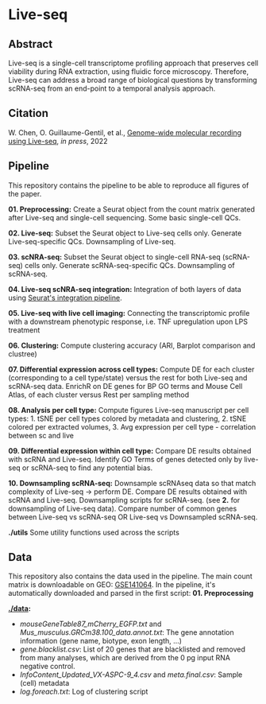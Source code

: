# Live-seq

## Abstract
Live-seq is a single-cell transcriptome profiling approach that preserves cell viability during RNA extraction, using fluidic force microscopy. Therefore, Live-seq can address a broad range of biological questions by transforming scRNA-seq from an end-point to a temporal analysis approach.

## Citation
W. Chen, O. Guillaume-Gentil, et al., [Genome-wide molecular recording using Live-seq](https://www.biorxiv.org/content/10.1101/2021.03.24.436752v1), *in press*, 2022

## Pipeline
This repository contains the pipeline to be able to reproduce all figures of the paper.

**01. Preprocessing:** Create a Seurat object from the count matrix generated after Live-seq and single-cell sequencing. Some basic single-cell QCs.

**02. Live-seq:** Subset the Seurat object to Live-seq cells only. Generate Live-seq-specific QCs. Downsampling of Live-seq.

**03. scNRA-seq:** Subset the Seurat object to single-cell RNA-seq (scRNA-seq) cells only. Generate scRNA-seq-specific QCs. Downsampling of scRNA-seq.

**04. Live-seq scNRA-seq integration:** Integration of both layers of data using [Seurat's integration pipeline](https://satijalab.org/seurat/articles/integration_introduction.html).

**05. Live-seq with live cell imaging:** Connecting the transcriptomic profile with a downstream phenotypic response, i.e. TNF upregulation upon LPS treatment

**06. Clustering:** Compute clustering accuracy (ARI, Barplot comparison and clustree)

**07. Differential expression across cell types:** Compute DE for each cluster (corresponding to a cell type/state) versus the rest for both Live-seq and scRNA-seq data. EnrichR on DE genes for BP GO terms and Mouse Cell Atlas, of each cluster versus Rest per sampling method

**08. Analysis per cell type:** Compute figures Live-seq manuscript per cell types: 1. tSNE per cell types colored by metadata and clustering, 2. tSNE colored per extracted volumes, 3. Avg expression per cell type - correlation between sc and live

**09. Differential expression within cell type:** Compare DE results obtained with scRNA and Live-seq. Identify GO Terms of genes detected only by live-seq or scRNA-seq to find any potential bias.

**10. Downsampling scRNA-seq:** Downsample scRNAseq data so that match complexity of Live-seq -> perform DE. Compare DE results obtained with scRNA and Live-seq. Downsampling scripts for scRNA-seq. (see **2.** for downsampling of Live-seq data). Compare number of common genes between Live-seq vs scRNA-seq OR Live-seq vs Downsampled scRNA-seq.

**./utils** Some utility functions used across the scripts

## Data
This repository also contains the data used in the pipeline.
The main count matrix is downloadable on GEO: [GSE141064]([GSE141064](https://www.ncbi.nlm.nih.gov/geo/query/acc.cgi?acc=GSE141064)).
In the pipeline, it's automatically downloaded and parsed in the first script: **01. Preprocessing**

**[./data](data):** 
  - *mouseGeneTable87_mCherry_EGFP.txt* and *Mus_musculus.GRCm38.100_data.annot.txt*: The gene annotation information (gene name, biotype, exon length, ...)
  - *gene.blacklist.csv*: List of 20 genes that are blacklisted and removed from many analyses, which are derived from the 0 pg input RNA negative control. 
  - *InfoContent_Updated_VX-ASPC-9_4.csv* and *meta.final.csv*: Sample (cell) metadata
  - *log.foreach.txt*: Log of clustering script
